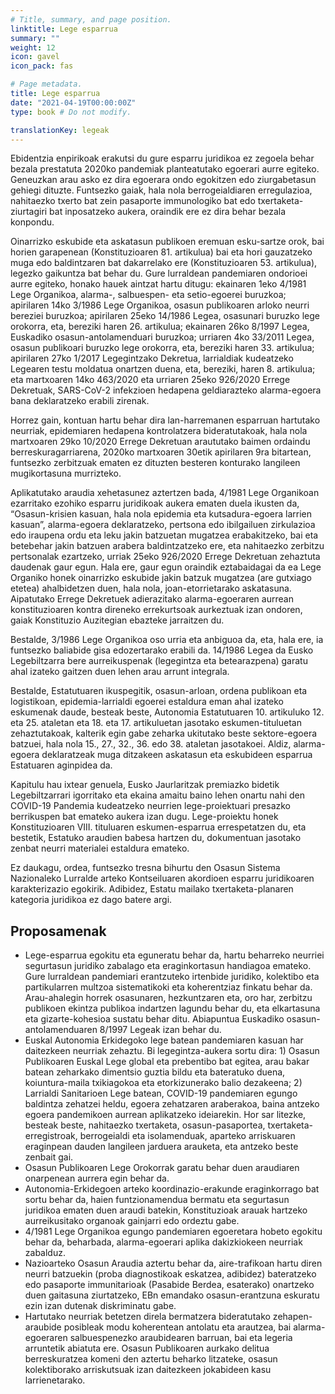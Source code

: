 ```yaml
---
# Title, summary, and page position.
linktitle: Lege esparrua
summary: ""
weight: 12
icon: gavel
icon_pack: fas

# Page metadata.
title: Lege esparrua
date: "2021-04-19T00:00:00Z"
type: book # Do not modify.

translationKey: legeak
---
```


Ebidentzia enpirikoak erakutsi du gure esparru juridikoa ez zegoela behar bezala prestatuta 2020ko pandemiak planteatutako egoerari aurre egiteko. Geneuzkan arau asko ez dira egoerara ondo egokitzen edo ziurgabetasun gehiegi dituzte. Funtsezko gaiak, hala nola berrogeialdiaren erregulazioa, nahitaezko txerto bat zein pasaporte immunologiko bat edo txertaketa-ziurtagiri bat inposatzeko aukera, oraindik ere ez dira behar bezala konpondu.

Oinarrizko eskubide eta askatasun publikoen eremuan esku-sartze orok, bai horien garapenean (Konstituzioaren 81. artikulua) bai eta hori gauzatzeko muga edo baldintzaren bat dakarrelako ere (Konstituzioaren 53. artikulua), legezko gaikuntza bat behar du. Gure lurraldean pandemiaren ondorioei aurre egiteko, honako hauek aintzat hartu ditugu: ekainaren 1eko 4/1981 Lege Organikoa, alarma-, salbuespen- eta setio-egoerei buruzkoa; apirilaren 14ko 3/1986 Lege Organikoa, osasun publikoaren arloko neurri bereziei buruzkoa; apirilaren 25eko 14/1986 Legea, osasunari buruzko lege orokorra, eta, bereziki haren 26. artikulua; ekainaren 26ko 8/1997 Legea, Euskadiko osasun-antolamenduari buruzkoa; urriaren 4ko 33/2011 Legea, osasun publikoari buruzko lege orokorra, eta, bereziki haren 33. artikulua; apirilaren 27ko 1/2017 Legegintzako Dekretua, larrialdiak kudeatzeko Legearen testu moldatua onartzen duena, eta, bereziki, haren 8. artikulua; eta martxoaren 14ko 463/2020 eta urriaren 25eko 926/2020 Errege Dekretuak, SARS-CoV-2 infekzioen hedapena geldiarazteko alarma-egoera bana deklaratzeko erabili zirenak.

Horrez gain, kontuan hartu behar dira lan-harremanen esparruan hartutako neurriak, epidemiaren hedapena kontrolatzera bideratutakoak, hala nola martxoaren 29ko 10/2020 Errege Dekretuan araututako baimen ordaindu berreskuragarriarena, 2020ko martxoaren 30etik apirilaren 9ra bitartean, funtsezko zerbitzuak ematen ez dituzten besteren konturako langileen mugikortasuna murrizteko.

Aplikatutako araudia xehetasunez aztertzen bada, 4/1981 Lege Organikoan ezarritako ezohiko esparru juridikoak aukera ematen duela ikusten da, “Osasun-krisien kasuan, hala nola epidemia eta kutsadura-egoera larrien kasuan”, alarma-egoera deklaratzeko, pertsona edo ibilgailuen zirkulazioa edo iraupena ordu eta leku jakin batzuetan mugatzea erabakitzeko, bai eta betebehar jakin batzuen arabera baldintzatzeko ere, eta nahitaezko zerbitzu pertsonalak ezartzeko, urriak 25eko 926/2020 Errege Dekretuan zehaztuta daudenak gaur egun. Hala ere, gaur egun oraindik eztabaidagai da ea Lege Organiko honek oinarrizko eskubide jakin batzuk mugatzea (are gutxiago etetea) ahalbidetzen duen, hala nola, joan-etorrietarako askatasuna. Aipatutako Errege Dekretuek adierazitako alarma-egoeraren aurrean konstituzioaren kontra direneko errekurtsoak aurkeztuak izan ondoren, gaiak Konstituzio Auzitegian ebazteke jarraitzen du.

Bestalde, 3/1986 Lege Organikoa oso urria eta anbiguoa da, eta, hala ere, ia funtsezko baliabide gisa edozertarako erabili da. 14/1986 Legea da Eusko Legebiltzarra bere aurreikuspenak (legegintza eta betearazpena) garatu ahal izateko gaitzen duen lehen arau arrunt integrala.

Bestalde, Estatutuaren ikuspegitik, osasun-arloan, ordena publikoan eta logistikoan, epidemia-larrialdi egoerei estaldura eman ahal izateko eskumenak daude, besteak beste, Autonomia Estatutuaren 10. artikuluko 12. eta 25. ataletan eta 18. eta 17. artikuluetan jasotako eskumen-tituluetan zehaztutakoak, kalterik egin gabe zeharka ukitutako beste sektore-egoera batzuei, hala nola 15., 27., 32., 36. edo 38. ataletan jasotakoei. Aldiz, alarma-egoera deklaratzeak muga ditzakeen askatasun eta eskubideen esparrua Estatuaren aginpidea da.

Kapitulu hau ixtear genuela, Eusko Jaurlaritzak premiazko bidetik Legebiltzarrari igorritako eta ekaina amaitu baino lehen onartu nahi den COVID-19 Pandemia kudeatzeko neurrien lege-proiektuari presazko berrikuspen bat emateko aukera izan dugu. Lege-proiektu honek Konstituzioaren VIII. tituluaren eskumen-esparrua errespetatzen du, eta bestetik, Estatuko araudien babesa hartzen du, dokumentuan jasotako zenbat neurri materialei estaldura emateko.

Ez daukagu, ordea, funtsezko tresna bihurtu den Osasun Sistema Nazionaleko Lurralde arteko Kontseiluaren akordioen esparru juridikoaren karakterizazio egokirik. Adibidez, Estatu mailako txertaketa-planaren kategoria juridikoa ez dago batere argi.

## Proposamenak 

          
- Lege-esparrua egokitu eta eguneratu behar da, hartu beharreko neurriei segurtasun juridiko zabalago eta eraginkortasun handiagoa emateko. Gure lurraldean pandemiari erantzuteko irtenbide juridiko, kolektibo eta partikularren multzoa sistematikoki eta koherentziaz finkatu behar da. Arau-ahalegin horrek osasunaren, hezkuntzaren eta, oro har, zerbitzu publikoen ekintza publikoa indartzen lagundu behar du, eta elkartasuna eta gizarte-kohesioa sustatu behar ditu. Abiapuntua Euskadiko osasun-antolamenduaren 8/1997 Legeak izan behar du.
- Euskal Autonomia Erkidegoko lege batean pandemiaren kasuan har daitezkeen neurriak zehaztu. Bi legegintza-aukera sortu dira: 1) Osasun Publikoaren Euskal Lege global eta prebentibo bat egitea, arau bakar batean zeharkako dimentsio guztia bildu eta bateratuko duena, koiuntura-maila txikiagokoa eta etorkizunerako balio dezakeena; 2) Larrialdi Sanitarioen Lege batean, COVID-19 pandemiaren egungo baldintza zehatzei heldu, egoera zehatzaren araberakoa, baina antzeko egoera pandemikoen aurrean aplikatzeko ideiarekin. Hor sar litezke, besteak beste, nahitaezko txertaketa, osasun-pasaportea, txertaketa-erregistroak, berrogeialdi eta isolamenduak, aparteko arriskuaren eraginpean dauden langileen jarduera arauketa, eta antzeko beste zenbait gai.
- Osasun Publikoaren Lege Orokorrak garatu behar duen araudiaren onarpenean aurrera egin behar da.
- Autonomia-Erkidegoen arteko koordinazio-erakunde eraginkorrago bat sortu behar da, haien funtzionamendua bermatu eta segurtasun juridikoa ematen duen araudi batekin, Konstituzioak arauak hartzeko aurreikusitako organoak gainjarri edo ordeztu gabe.
- 4/1981 Lege Organikoa egungo pandemiaren egoeretara hobeto egokitu behar da, beharbada, alarma-egoerari aplika dakizkiokeen neurriak zabalduz.
- Nazioarteko Osasun Araudia aztertu behar da, aire-trafikoan hartu diren neurri batzuekin (proba diagnostikoak eskatzea, adibidez) bateratzeko edo pasaporte immunitarioak (Pasabide Berdea, esaterako) onartzeko duen gaitasuna ziurtatzeko, EBn emandako osasun-erantzuna eskuratu ezin izan dutenak diskriminatu gabe.
- Hartutako neurriak betetzen direla bermatzera bideratutako zehapen-araubide posibleak modu koherentean antolatu eta arautzea, bai alarma-egoeraren salbuespenezko araubidearen barruan, bai eta legeria arruntetik abiatuta ere. Osasun Publikoaren aurkako delitua berreskuratzea komeni den aztertu beharko litzateke, osasun kolektiborako arriskutsuak izan daitezkeen jokabideen kasu larrienetarako.